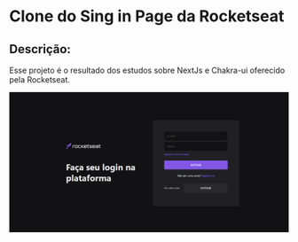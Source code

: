 # Clone do Sing in Page da Rocketseat

## Descrição: 

Esse projeto é o resultado dos estudos sobre NextJs e Chakra-ui oferecido pela Rocketseat.

![img](./README/Front-desk.png)